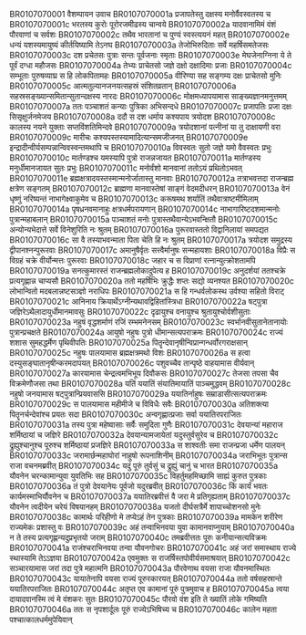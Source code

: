 BR0107070001	वैशम्पायन उवाच
BR0107070001a	प्रजापतेस्तु दक्षस्य मनोर्वैवस्वतस्य च
BR0107070001c	भरतस्य कुरोः पूरोरजमीढस्य चान्वये
BR0107070002a	यादवानामिमं वंशं पौरवाणां च सर्वशः
BR0107070002c	तथैव भारतानां च पुण्यं स्वस्त्ययनं महत्
BR0107070002e	धन्यं यशस्यमायुष्यं कीर्तयिष्यामि तेऽनघ
BR0107070003a	तेजोभिरुदिताः सर्वे महर्षिसमतेजसः
BR0107070003c	दश प्रचेतसः पुत्राः सन्तः पूर्वजनाः स्मृताः
BR0107070003e	मेघजेनाग्निना ये ते पूर्वं दग्धा महौजसः
BR0107070004a	तेभ्यः प्राचेतसो जज्ञे दक्षो दक्षादिमाः प्रजाः
BR0107070004c	सम्भूताः पुरुषव्याघ्र स हि लोकपितामहः
BR0107070005a	वीरिण्या सह सङ्गम्य दक्षः प्राचेतसो मुनिः
BR0107070005c	आत्मतुल्यानजनयत्सहस्रं संशितव्रतान्
BR0107070006a	सहस्रसङ्ख्यान्समितान्सुतान्दक्षस्य नारदः
BR0107070006c	मोक्षमध्यापयामास साङ्ख्यज्ञानमनुत्तमम्
BR0107070007a	ततः पञ्चाशतं कन्याः पुत्रिका अभिसन्दधे
BR0107070007c	प्रजापतिः प्रजा दक्षः सिसृक्षुर्जनमेजय
BR0107070008a	ददौ स दश धर्माय कश्यपाय त्रयोदश
BR0107070008c	कालस्य नयने युक्ताः सप्तविंशतिमिन्दवे
BR0107070009a	त्रयोदशानां पत्नीनां या तु दाक्षायणी वरा
BR0107070009c	मारीचः कश्यपस्तस्यामादित्यान्समजीजनत्
BR0107070009e	इन्द्रादीन्वीर्यसम्पन्नान्विवस्वन्तमथापि च
BR0107070010a	विवस्वतः सुतो जज्ञे यमो वैवस्वतः प्रभुः
BR0107070010c	मार्तण्डश्च यमस्यापि पुत्रो राजन्नजायत
BR0107070011a	मार्तण्डस्य मनुर्धीमानजायत सुतः प्रभुः
BR0107070011c	मनोर्वंशो मानवानां ततोऽयं प्रथितोऽभवत्
BR0107070011e	ब्रह्मक्षत्रादयस्तस्मान्मनोर्जातास्तु मानवाः
BR0107070012a	तत्राभवत्तदा राजन्ब्रह्म क्षत्रेण सङ्गतम्
BR0107070012c	ब्राह्मणा मानवास्तेषां साङ्गं वेदमदीधरन्
BR0107070013a	वेनं धृष्णुं नरिष्यन्तं नाभागेक्ष्वाकुमेव च
BR0107070013c	करूषमथ शर्यातिं तथैवात्राष्टमीमिलाम्
BR0107070014a	पृषध्रनवमानाहुः क्षत्रधर्मपरायणान्
BR0107070014c	नाभागारिष्टदशमान्मनोः पुत्रान्महाबलान्
BR0107070015a	पञ्चाशतं मनोः पुत्रास्तथैवान्येऽभवन्क्षितौ
BR0107070015c	अन्योन्यभेदात्ते सर्वे विनेशुरिति नः श्रुतम्
BR0107070016a	पुरूरवास्ततो विद्वानिलायां समपद्यत
BR0107070016c	सा वै तस्याभवन्माता पिता चेति हि नः श्रुतम्
BR0107070017a	त्रयोदश समुद्रस्य द्वीपानश्नन्पुरूरवाः
BR0107070017c	अमानुषैर्वृतः सत्त्वैर्मानुषः सन्महायशाः
BR0107070018a	विप्रैः स विग्रहं चक्रे वीर्योन्मत्तः पुरूरवाः
BR0107070018c	जहार च स विप्राणां रत्नान्युत्क्रोशतामपि
BR0107070019a	सनत्कुमारस्तं राजन्ब्रह्मलोकादुपेत्य ह
BR0107070019c	अनुदर्शयां ततश्चक्रे प्रत्यगृह्णान्न चाप्यसौ
BR0107070020a	ततो महर्षिभिः क्रुद्धैः शप्तः सद्यो व्यनश्यत
BR0107070020c	लोभान्वितो मदबलान्नष्टसञ्ज्ञो नराधिपः
BR0107070021a	स हि गन्धर्वलोकस्थ उर्वश्या सहितो विराट्
BR0107070021c	आनिनाय क्रियार्थेऽग्नीन्यथावद्विहितांस्त्रिधा
BR0107070022a	षट्पुत्रा जज्ञिरेऽथैलादायुर्धीमानमावसुः
BR0107070022c	दृढायुश्च वनायुश्च श्रुतायुश्चोर्वशीसुताः
BR0107070023a	नहुषं वृद्धशर्माणं रजिं रम्भमनेनसम्
BR0107070023c	स्वर्भानवीसुतानेतानायोः पुत्रान्प्रचक्षते
BR0107070024a	आयुषो नहुषः पुत्रो धीमान्सत्यपराक्रमः
BR0107070024c	राज्यं शशास सुमहद्धर्मेण पृथिवीपतिः
BR0107070025a	पितॄन्देवानृषीन्विप्रान्गन्धर्वोरगराक्षसान्
BR0107070025c	नहुषः पालयामास ब्रह्मक्षत्रमथो विशः
BR0107070026a	स हत्वा दस्युसङ्घातानृषीन्करमदापयत्
BR0107070026c	पशुवच्चैव तान्पृष्ठे वाहयामास वीर्यवान्
BR0107070027a	कारयामास चेन्द्रत्वमभिभूय दिवौकसः
BR0107070027c	तेजसा तपसा चैव विक्रमेणौजसा तथा
BR0107070028a	यतिं ययातिं संयातिमायातिं पाञ्चमुद्धवम्
BR0107070028c	नहुषो जनयामास षट्पुत्रान्प्रियवाससि
BR0107070029a	ययातिर्नाहुषः सम्राडासीत्सत्यपराक्रमः
BR0107070029c	स पालयामास महीमीजे च विविधैः सवैः
BR0107070030a	अतिशक्त्या पितॄनर्चन्देवांश्च प्रयतः सदा
BR0107070030c	अन्वगृह्णात्प्रजाः सर्वा ययातिरपराजितः
BR0107070031a	तस्य पुत्रा महेष्वासाः सर्वैः समुदिता गुणैः
BR0107070031c	देवयान्यां महाराज शर्मिष्ठायां च जज्ञिरे
BR0107070032a	देवयान्यामजायेतां यदुस्तुर्वसुरेव च
BR0107070032c	द्रुह्युश्चानुश्च पूरुश्च शर्मिष्ठायां प्रजज्ञिरे
BR0107070033a	स शाश्वतीः समा राजन्प्रजा धर्मेण पालयन्
BR0107070033c	जरामार्छन्महाघोरां नाहुषो रूपनाशिनीम्
BR0107070034a	जराभिभूतः पुत्रान्स राजा वचनमब्रवीत्
BR0107070034c	यदुं पूरुं तुर्वसुं च द्रुह्युं चानुं च भारत
BR0107070035a	यौवनेन चरन्कामान्युवा युवतिभिः सह
BR0107070035c	विहर्तुमहमिच्छामि साह्यं कुरुत पुत्रकाः
BR0107070036a	तं पुत्रो देवयानेयः पूर्वजो यदुरब्रवीत्
BR0107070036c	किं कार्यं भवतः कार्यमस्माभिर्यौवनेन च
BR0107070037a	ययातिरब्रवीत्तं वै जरा मे प्रतिगृह्यताम्
BR0107070037c	यौवनेन त्वदीयेन चरेयं विषयानहम्
BR0107070038a	यजतो दीर्घसत्रैर्मे शापाच्चोशनसो मुनेः
BR0107070038c	कामार्थः परिहीणो मे तप्येऽहं तेन पुत्रकाः
BR0107070039a	मामकेन शरीरेण राज्यमेकः प्रशास्तु वः
BR0107070039c	अहं तन्वाभिनवया युवा कामानवाप्नुयाम्
BR0107070040a	न ते तस्य प्रत्यगृह्णन्यदुप्रभृतयो जराम्
BR0107070040c	तमब्रवीत्ततः पूरुः कनीयान्सत्यविक्रमः
BR0107070041a	राजंश्चराभिनवया तन्वा यौवनगोचरः
BR0107070041c	अहं जरां समास्थाय राज्ये स्थास्यामि तेऽऽज्ञया
BR0107070042a	एवमुक्तः स राजर्षिस्तपोवीर्यसमाश्रयात्
BR0107070042c	सञ्चारयामास जरां तदा पुत्रे महात्मनि
BR0107070043a	पौरवेणाथ वयसा राजा यौवनमास्थितः
BR0107070043c	यायातेनापि वयसा राज्यं पूरुरकारयत्
BR0107070044a	ततो वर्षसहस्रान्ते ययातिरपराजितः
BR0107070044c	अतृप्त एव कामानां पूरुं पुत्रमुवाच ह
BR0107070045a	त्वया दायादवानस्मि त्वं मे वंशकरः सुतः
BR0107070045c	पौरवो वंश इति ते ख्यातिं लोके गमिष्यति
BR0107070046a	ततः स नृपशार्दूलः पूरुं राज्येऽभिषिच्य च
BR0107070046c	कालेन महता पश्चात्कालधर्ममुपेयिवान्
